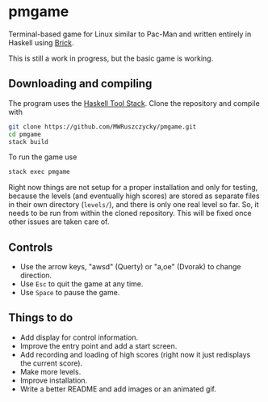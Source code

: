 # pmgame

Terminal-based game for Linux similar to Pac-Man and written entirely in Haskell using [Brick](https://hackage.haskell.org/package/brick).

This is still a work in progress, but the basic game is working.

## Downloading and compiling

The program uses the [Haskell Tool Stack](https://docs.haskellstack.org/en/stable/README/). Clone the repository and compile with
```sh
git clone https://github.com/MWRuszczycky/pmgame.git
cd pmgame
stack build
```
To run the game use
```sh
stack exec pmgame
```
Right now things are not setup for a proper installation and only for testing, because the levels (and eventually high scores) are stored as separate files in their own directory (`levels/`), and there is only one real level so far. So, it needs to be run from within the cloned repository. This will be fixed once other issues are taken care of.

## Controls

* Use the arrow keys, "awsd" (Querty) or "a,oe" (Dvorak) to change direction.
* Use `Esc` to quit the game at any time.
* Use `Space` to pause the game.

## Things to do

* Add display for control information.
* Improve the entry point and add a start screen.
* Add recording and loading of high scores (right now it just redisplays the current score).
* Make more levels.
* Improve installation.
* Write a better README and add images or an animated gif.
